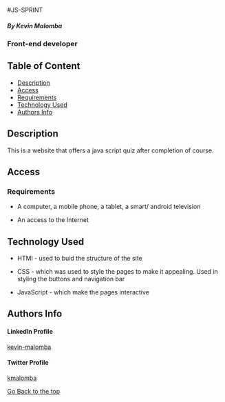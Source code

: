 #JS-SPRINT

##### By Kevin Malomba
### Front-end developer

## Table of Content

+ [Description](#description)
+ [Access](#Access)
+ [Requirements](#requirements)
+ [Technology Used](#Technology-Used)
+ [Authors Info](#author-Info)


## Description
<p>This is a website that offers a java script quiz after completion of course.</p>

## Access

### Requirements

* A computer, a mobile phone, a tablet, a smart/ android television

* An access to the Internet



## Technology Used
* HTMl - used to buid the structure of the site

* CSS - which was used to style the pages to make it appealing. Used in styling the buttons and navigation bar

* JavaScript - which make the pages interactive


## Authors Info 

#### LinkedIn Profile 
[kevin-malomba](https://ke.linkedin.com/in/kevin-malomba-44ba731a3?trk=people-guest_people_search-card)

#### Twitter Profile
[kmalomba](https://twitter.com/kmalomba)

[Go Back to the top](#JS-SPRINT)



